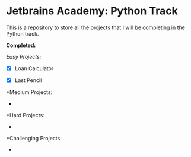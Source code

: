 # Jetbrains Academy: Python Track

This is a repository to store all the projects that I will be completing in the Python track.

**Completed:**

*Easy Projects:*

- [x] Loan Calculator
  

- [x] Last Pencil
  

*Medium Projects:

*

*Hard Projects:

*

*Challenging Projects:

*